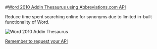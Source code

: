 #[Word 2010 Addin Thesaurus using Abbreviations.com API](http://duncky.com)

Reduce time spent searching online for synonyms due to limited in-built functionality of Word.

![Word 2010 Addin Thesaurus](/word-thesaurus/master/sample.jpg)

[Remember to request your API](http://www.abbreviations.com/api.php) 
